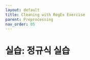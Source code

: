 ```yaml
---
layout: default
title: Cleaning with RegEx Exercise
parent: Preprocessing
nav_order: 05
---
```


# 실습: 정규식 실습

